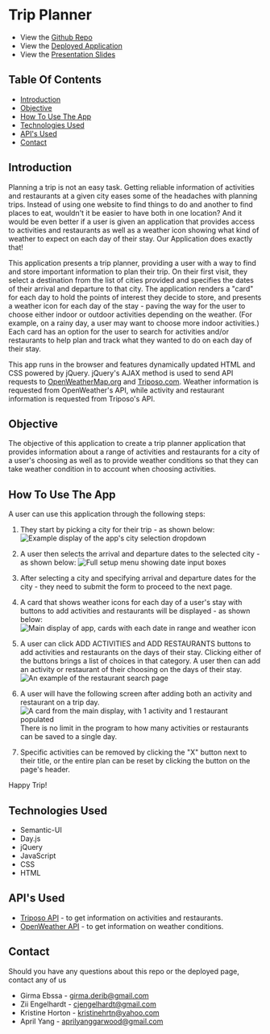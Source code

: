 # Trip Planner
* View the [Github Repo](https://github.com/ziieng/Trip-Planner)
* View the [Deployed Application](https://ziieng.github.io/Trip-Planner/)
* View the [Presentation Slides](https://docs.google.com/presentation/d/14yzWKX24n7O9447GKuaL9KPIT-f9MpDyD-6vGLKPp38/edit#slide=id.g29f43f0a72_0_0)

## Table Of Contents
* [Introduction](#Introduction)
* [Objective](#Objective)
* [How To Use The App](#How-To-Use-The-App)
* [Technologies Used](#Technologies-Used)
* [API's Used](#API's-Used)
* [Contact](Contact)

## Introduction
Planning a trip is not an easy task. Getting reliable information of activities and restaurants at a given city eases some of the headaches with planning trips. Instead of using one website to find things to do and another to find places to eat, wouldn't it be easier to have both in one location? And it would be even better if a user is given an application that provides access to activities and restaurants as well as a weather icon showing what kind of weather to expect on each day of their stay. Our Application does exactly that!

This application presents a trip planner, providing a user with a way to find and store important information to plan their trip. On their first visit, they select a destination from the list of cities provided and specifies the dates of their arrival and departure to that city. The application renders a "card" for each day to hold the points of interest they decide to store, and presents a weather icon for each day of the stay - paving the way for the user to choose either indoor or outdoor activities depending on the weather. (For example, on a rainy day, a user may want to choose more indoor activities.) Each card has an option for the user to search for activities and/or restaurants to help plan and track what they wanted to do on each day of their stay. 

This app runs in the browser and features dynamically updated HTML and CSS powered by jQuery. jQuery's AJAX method is used to send API requests to [OpenWeatherMap.org](https://openweathermap.org/) and [Triposo.com](https://www.triposo.com/api/). Weather information is requested from OpenWeather's API, while activity and restaurant information is requested from Triposo's API. 

## Objective

The objective of this application to create a trip planner application that provides information about a range of activities and restaurants for a city of a user's choosing as well as to provide weather conditions so that they can take weather condition in to account when choosing activities.

## How To Use The App

A user can use this application through the following steps:
1. They start by picking a city for their trip - as shown below:
![Example display of the app's city selection dropdown](./images/screenShots/cityChoice.png)

2. A user then selects the arrival and departure dates to the selected city - as shown below:
![Full setup menu showing date input boxes](./images/screenShots/datesChoice.png)

3. After selecting a city and specifying arrival and departure dates for the city - they need to submit the form to proceed to the next page.

4. A card that shows weather icons for each day of a user's stay with buttons to add activities and restaurants will be displayed - as shown below:
![Main display of app, cards with each date in range and weather icon](./images/screenShots/datesCard.png)

5. A user can click ADD ACTIVITIES and ADD RESTAURANTS buttons to add activities and restaurants on the days of their stay. Clicking either of the buttons brings a list of choices in that category. A user then can add an activity or restaurant of their choosing on the days of their stay.
![An example of the restaurant search page](/images/screenShots/restChoice.PNG)

6. A user will have the following screen after adding both an activity and restaurant on a trip day. 
![A card from the main display, with 1 activity and 1 restaurant populated](./images/screenShots/actAndResAdded.png)
There is no limit in the program to how many activities or restaurants can be saved to a single day.

7. Specific activities can be removed by clicking the "X" button next to their title, or the entire plan can be reset by clicking the button on the page's header.

Happy Trip!

## Technologies Used

- Semantic-UI
- Day.js
- jQuery
- JavaScript
- CSS
- HTML

## API's Used

- [Triposo API](https://www.triposo.com/api/) - to get information on activities and restaurants.
- [OpenWeather API](https://openweathermap.org/) - to get information on weather conditions.

## Contact

Should you have any questions about this repo or the deployed page, contact any of us

- Girma Ebssa - [girma.derib@gmail.com](mailto:girma.derib@gmail.com) 
- Zii Engelhardt - [cjengelhardt@gmail.com](mailto:cjengelhardt@gmail.com)
- Kristine Horton - [kristinehrtn@yahoo.com](mailto:kristinehrtn@yahoo.com)
- April Yang - [aprilyanggarwood@gmail.com](mailto:aprilyanggarwood@gmail.com)
